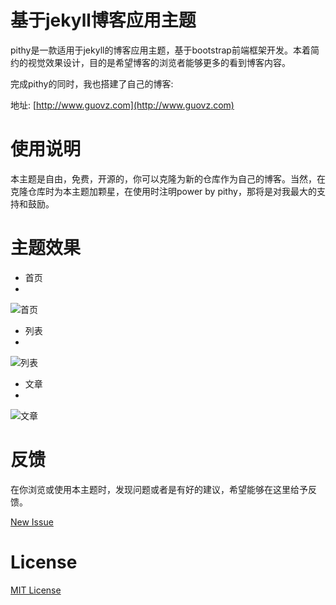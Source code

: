 基于jekyll博客应用主题
===

pithy是一款适用于jekyll的博客应用主题，基于bootstrap前端框架开发。本着简约的视觉效果设计，目的是希望博客的浏览者能够更多的看到博客内容。

完成pithy的同时，我也搭建了自己的博客:

地址: [http://www.guovz.com](http://www.guovz.com)

使用说明
===

本主题是自由，免费，开源的，你可以克隆为新的仓库作为自己的博客。当然，在克隆仓库时为本主题加颗星，在使用时注明power by pithy，那将是对我最大的支持和鼓励。

主题效果
===
- 首页
- 
![首页](http://7xlgu7.com1.z0.glb.clouddn.com/pithy-index.jpg)

- 列表
- 
![列表](http://7xlgu7.com1.z0.glb.clouddn.com/pithy-list.jpg)

- 文章
- 
![文章](http://7xlgu7.com1.z0.glb.clouddn.com/pithy-post.jpg)

反馈
===

在你浏览或使用本主题时，发现问题或者是有好的建议，希望能够在这里给予反馈。

[New Issue](https://github.com/guovz/pithy/issues/new)

License
===
[MIT License](https://github.com/guovz/pithy/blob/gh-pages/LICENSE.md)
